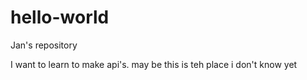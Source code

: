 # hello-world
Jan's repository

I want to learn to make api's. may be this is teh place i don't know yet
